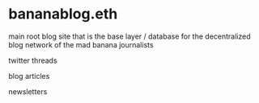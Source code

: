 # bananablog.eth
main root blog site that is the base layer / database for the decentralized blog network of the mad banana journalists


twitter threads

blog articles

newsletters 


